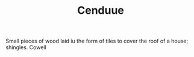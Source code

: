---
title: Cenduue
letter: C
permalink: "/definitions/bld-cenduue.html"
body: Small pieces of wood laid iu the form of tiles to cover the roof of a house;
  shingles. Cowell
published_at: '2018-07-07'
source: Black's Law Dictionary 2nd Ed (1910)
layout: post
---
